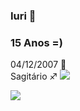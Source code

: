  ### Iuri  🏀
### 15 Anos =)
04/12/2007 👶  
 Sagitário ♐ 
 ![](https://img.elo7.com.br/product/zoom/227A488/luminaria-led-3d-one-piece-luffy-anime-acrilico-abajur.jpg)
 
![](https://media0.giphy.com/media/9aiveGIvkwfyE/200w.webp?cid=ecf05e47touwth1ggwgka42t8iqspva75ybf2bo5dn16inud&ep=v1_gifs_search&rid=200w.webp&ct=g)
